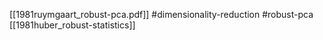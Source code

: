 [[1981ruymgaart_robust-pca.pdf]]
#dimensionality-reduction #robust-pca
[[1981huber_robust-statistics]]

